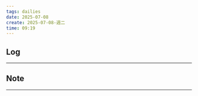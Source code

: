 ```yaml
---
tags: dailies  
date: 2025-07-08
create: 2025-07-08-週二
time: 09:19
---
```

## Log
---


## Note
---

